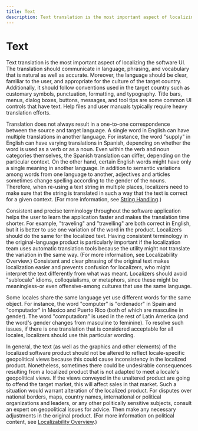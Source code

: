 ```yaml
---
title: Text
description: Text translation is the most important aspect of localizing the software UI.
---
```


# Text

Text translation is the most important aspect of localizing the software UI. The translation should communicate in language, phrasing, and vocabulary that is natural as well as accurate. Moreover, the language should be clear, familiar to the user, and appropriate for the culture of the target country. Additionally, it should follow conventions used in the target country such as customary symbols, punctuation, formatting, and typography. Title bars, menus, dialog boxes, buttons, messages, and tool tips are some common UI controls that have text. Help files and user manuals typically require heavy translation efforts.

Translation does not always result in a one-to-one correspondence between the source and target language. A single word in English can have multiple translations in another language. For instance, the word "supply" in English can have varying translations in Spanish, depending on whether the word is used as a verb or as a noun. Even within the verb and noun categories themselves, the Spanish translation can differ, depending on the particular context. On the other hand, certain English words might have only a single meaning in another language. In addition to semantic variations among words from one language to another, adjectives and articles sometimes change spelling according to the gender of the nouns. Therefore, when re-using a text string in multiple places, localizers need to make sure that the string is translated in such a way that the text is correct for a given context. (For more information, see [String Handling](../localizability/string-handling.md).)

Consistent and precise terminology throughout the software application helps the user to learn the application faster and makes the translation time shorter. For example, "traveling" and "travelling" are both correct in English, but it is better to use one variation of the word in the product. Localizers should do the same for the localized text. Having consistent terminology in the original-language product is particularly important if the localization team uses automatic translation tools because the utility might not translate the variation in the same way. (For more information, see Localizability Overview.) Consistent and clear phrasing of the original text makes localization easier and prevents confusion for localizers, who might interpret the text differently from what was meant. Localizers should avoid "sublocale" idioms, colloquialisms, or metaphors, since these might be meaningless-or even offensive-among cultures that use the same language.

Some locales share the same language yet use different words for the same object. For instance, the word "computer" is "ordenador" in Spain and "computador" in Mexico and Puerto Rico (both of which are masculine in gender). The word "computadora" is used in the rest of Latin America (and the word's gender changes from masculine to feminine). To resolve such issues, if there is one translation that is considered acceptable for all locales, localizers should use this particular wording.

In general, the text (as well as the graphics and other elements) of the localized software product should not be altered to reflect locale-specific geopolitical views because this could cause inconsistency in the localized product. Nonetheless, sometimes there could be undesirable consequences resulting from a localized product that is not adapted to meet a locale's geopolitical views. If the views conveyed in the unaltered product are going to offend the target market, this will affect sales in that market. Such a situation would warrant alteration of the localized product. For disputes over national borders, maps, country names, international or political organizations and leaders, or any other politically sensitive subjects, consult an expert on geopolitical issues for advice. Then make any necessary adjustments in the original product. (For more information on political content, see [Localizability Overview](../localizability/overview.md).)